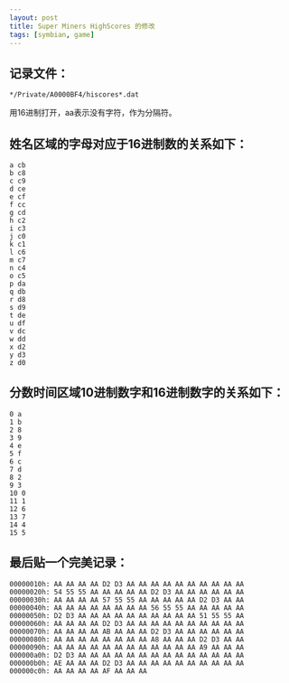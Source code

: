 ```yaml
---
layout: post
title: Super Miners HighScores 的修改
tags: [symbian, game]
---
```


## 记录文件：

`*/Private/A0000BF4/hiscores*.dat`

用16进制打开，aa表示没有字符，作为分隔符。

## 姓名区域的字母对应于16进制数的关系如下：

```
a cb
b c8
c c9
d ce
e cf
f cc
g cd
h c2
i c3
j c0
k c1
l c6
m c7
n c4
o c5
p da
q db
r d8
s d9
t de
u df
v dc
w dd
x d2
y d3
z d0
```

## 分数时间区域10进制数字和16进制数字的关系如下：

```
0 a
1 b
2 8
3 9
4 e
5 f
6 c
7 d
8 2
9 3
10 0
11 1
12 6
13 7
14 4
15 5
```

## 最后贴一个完美记录：

```
00000010h: AA AA AA AA D2 D3 AA AA AA AA AA AA AA AA AA AA
00000020h: 54 55 55 AA AA AA AA AA D2 D3 AA AA AA AA AA AA
00000030h: AA AA AA AA 57 55 55 AA AA AA AA AA D2 D3 AA AA
00000040h: AA AA AA AA AA AA AA AA 56 55 55 AA AA AA AA AA
00000050h: D2 D3 AA AA AA AA AA AA AA AA AA AA 51 55 55 AA
00000060h: AA AA AA AA D2 D3 AA AA AA AA AA AA AA AA AA AA
00000070h: AA AA AA AA AB AA AA AA D2 D3 AA AA AA AA AA AA
00000080h: AA AA AA AA AA AA AA AA A8 AA AA AA D2 D3 AA AA
00000090h: AA AA AA AA AA AA AA AA AA AA AA AA A9 AA AA AA
000000a0h: D2 D3 AA AA AA AA AA AA AA AA AA AA AA AA AA AA
000000b0h: AE AA AA AA D2 D3 AA AA AA AA AA AA AA AA AA AA
000000c0h: AA AA AA AA AF AA AA AA
```
